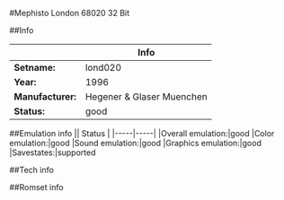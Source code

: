 #Mephisto London 68020 32 Bit

##Info

||Info|
|-----|-----|
|**Setname:**|lond020
|**Year:**|1996
|**Manufacturer:**|Hegener & Glaser Muenchen
|**Status:**|good

##Emulation info
|| Status |
|-----|-----|
|Overall emulation:|good
|Color emulation:|good
|Sound emulation:|good
|Graphics emulation:|good
|Savestates:|supported

##Tech info

##Romset info

<!--- START OF EDITED COMMENT DO NOT TOUCH TEXT ABOVE-->
